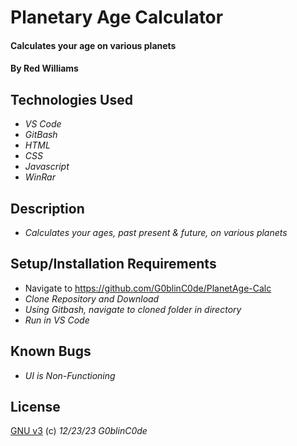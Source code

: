 # Planetary Age Calculator

#### Calculates your age on various planets

#### By Red Williams

## Technologies Used

* _VS Code_
* _GitBash_
* _HTML_
* _CSS_
* _Javascript_
* _WinRar_

## Description

* _Calculates your ages, past present & future, on various planets_

## Setup/Installation Requirements


* Navigate to https://github.com/G0blinC0de/PlanetAge-Calc
* _Clone Repository and Download_
* _Using Gitbash, navigate to cloned folder in directory_
* _Run in VS Code_

## Known Bugs

* _UI is Non-Functioning_
## License

[GNU v3](LICENSE) (c) _12/23/23_ _G0blinC0de_
